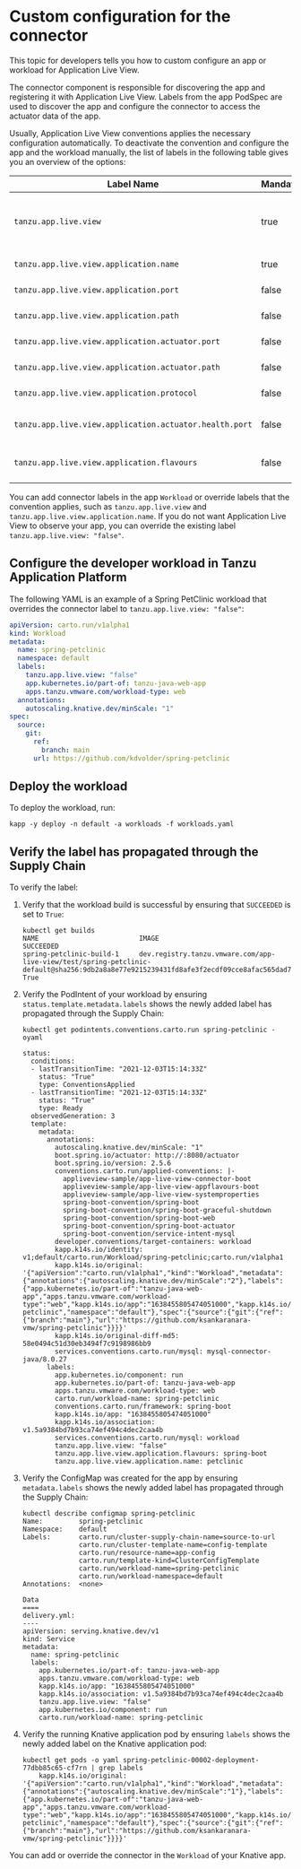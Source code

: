 # Custom configuration for the connector

This topic for developers tells you how to custom configure an app or workload for Application Live View.

The connector component is responsible for discovering the app and registering
it with Application Live View.
Labels from the app PodSpec are used to discover the app and configure the connector
to access the actuator data of the app.

Usually, Application Live View conventions applies the necessary configuration automatically.
To deactivate the convention and configure the app and the workload manually,
the list of labels in the following table gives you an overview of the options:

| Label Name | Mandatory |Type | Default | Significance |
| ---| --- | --- | --- | --- |
| `tanzu.app.live.view` | true | Boolean | None | Toggle to activate or deactivate pod discovery |
| `tanzu.app.live.view.application.name` | true | String | None | Application name |
| `tanzu.app.live.view.application.port` | false | Integer | `8080` |  Application port |
| `tanzu.app.live.view.application.path` | false | String | `/` | Application context path |
| `tanzu.app.live.view.application.actuator.port` | false | Integer | `8080` | Application actuator port |
| `tanzu.app.live.view.application.actuator.path` |false| String| `/actuator` | Actuator context path |
| `tanzu.app.live.view.application.protocol` | false| http / https | `http` | Protocol scheme |
| `tanzu.app.live.view.application.actuator.health.port` | false | Integer | `8080` | Health endpoint port |
| `tanzu.app.live.view.application.flavours` | false | Comma separated string | `spring-boot,spring-cloud-gateway` | Application flavors |


You can add connector labels in the app `Workload` or override labels that the convention applies,
such as `tanzu.app.live.view` and `tanzu.app.live.view.application.name`.
If you do not want Application Live View to observe your app, you can override
the existing label `tanzu.app.live.view: "false"`.

## <a id="config-dev-workloads"></a> Configure the developer workload in Tanzu Application Platform

The following YAML is an example of a Spring PetClinic workload that overrides the
connector label to `tanzu.app.live.view: "false"`:

```yaml
apiVersion: carto.run/v1alpha1
kind: Workload
metadata:
  name: spring-petclinic
  namespace: default
  labels:
    tanzu.app.live.view: "false"
    app.kubernetes.io/part-of: tanzu-java-web-app
    apps.tanzu.vmware.com/workload-type: web
  annotations:
    autoscaling.knative.dev/minScale: "1"
spec:
  source:
    git:
      ref:
        branch: main
      url: https://github.com/kdvolder/spring-petclinic
```

## <a id="deploy-workloads"></a> Deploy the workload

To deploy the workload, run:

```console
kapp -y deploy -n default -a workloads -f workloads.yaml
```

## <a id="verify-propagation"></a> Verify the label has propagated through the Supply Chain

To verify the label:

1. Verify that the workload build is successful by ensuring that `SUCCEEDED` is set to `True`:

    ```console
    kubectl get builds
    NAME                         IMAGE                                                                                                                                                 SUCCEEDED
    spring-petclinic-build-1     dev.registry.tanzu.vmware.com/app-live-view/test/spring-petclinic-default@sha256:9db2a8a8e77e9215239431fd8afe3f2ecdf09cce8afac565dad7b5f0c5ac0cdf     True
    ```

1. Verify the PodIntent of your workload by ensuring `status.template.metadata.labels`
shows the newly added label has propagated through the Supply Chain:

    ```console
    kubectl get podintents.conventions.carto.run spring-petclinic -oyaml

    status:
      conditions:
      - lastTransitionTime: "2021-12-03T15:14:33Z"
        status: "True"
        type: ConventionsApplied
      - lastTransitionTime: "2021-12-03T15:14:33Z"
        status: "True"
        type: Ready
      observedGeneration: 3
      template:
        metadata:
          annotations:
            autoscaling.knative.dev/minScale: "1"
            boot.spring.io/actuator: http://:8080/actuator
            boot.spring.io/version: 2.5.6
            conventions.carto.run/applied-conventions: |-
              appliveview-sample/app-live-view-connector-boot
              appliveview-sample/app-live-view-appflavours-boot
              appliveview-sample/app-live-view-systemproperties
              spring-boot-convention/spring-boot
              spring-boot-convention/spring-boot-graceful-shutdown
              spring-boot-convention/spring-boot-web
              spring-boot-convention/spring-boot-actuator
              spring-boot-convention/service-intent-mysql
            developer.conventions/target-containers: workload
            kapp.k14s.io/identity: v1;default/carto.run/Workload/spring-petclinic;carto.run/v1alpha1
            kapp.k14s.io/original: '{"apiVersion":"carto.run/v1alpha1","kind":"Workload","metadata":{"annotations":{"autoscaling.knative.dev/minScale":"2"},"labels":{"app.kubernetes.io/part-of":"tanzu-java-web-app","apps.tanzu.vmware.com/workload-type":"web","kapp.k14s.io/app":"1638455805474051000","kapp.k14s.io/association":"v1.5a9384bd7b93ca74ef494c4dec2caa4b","tanzu.app.live.view":"false"},"name":"spring-petclinic","namespace":"default"},"spec":{"source":{"git":{"ref":{"branch":"main"},"url":"https://github.com/ksankaranara-vmw/spring-petclinic"}}}}'
            kapp.k14s.io/original-diff-md5: 58e0494c51d30eb3494f7c9198986bb9
            services.conventions.carto.run/mysql: mysql-connector-java/8.0.27
          labels:
            app.kubernetes.io/component: run
            app.kubernetes.io/part-of: tanzu-java-web-app
            apps.tanzu.vmware.com/workload-type: web
            carto.run/workload-name: spring-petclinic
            conventions.carto.run/framework: spring-boot
            kapp.k14s.io/app: "1638455805474051000"
            kapp.k14s.io/association: v1.5a9384bd7b93ca74ef494c4dec2caa4b
            services.conventions.carto.run/mysql: workload
            tanzu.app.live.view: "false"
            tanzu.app.live.view.application.flavours: spring-boot
            tanzu.app.live.view.application.name: petclinic
    ```

1. Verify the ConfigMap was created for the app by ensuring `metadata.labels`
shows the newly added label has propagated through the Supply Chain:

    ```console
    kubectl describe configmap spring-petclinic
    Name:         spring-petclinic
    Namespace:    default
    Labels:       carto.run/cluster-supply-chain-name=source-to-url
                  carto.run/cluster-template-name=config-template
                  carto.run/resource-name=app-config
                  carto.run/template-kind=ClusterConfigTemplate
                  carto.run/workload-name=spring-petclinic
                  carto.run/workload-namespace=default
    Annotations:  <none>

    Data
    ====
    delivery.yml:
    ----
    apiVersion: serving.knative.dev/v1
    kind: Service
    metadata:
      name: spring-petclinic
      labels:
        app.kubernetes.io/part-of: tanzu-java-web-app
        apps.tanzu.vmware.com/workload-type: web
        kapp.k14s.io/app: "1638455805474051000"
        kapp.k14s.io/association: v1.5a9384bd7b93ca74ef494c4dec2caa4b
        tanzu.app.live.view: "false"
        app.kubernetes.io/component: run
        carto.run/workload-name: spring-petclinic
    ```

1. Verify the running Knative application pod by ensuring `labels` shows the newly
added label on the Knative application pod:

    ```console
    kubectl get pods -o yaml spring-petclinic-00002-deployment-77dbb85c65-cf7rn | grep labels
        kapp.k14s.io/original: '{"apiVersion":"carto.run/v1alpha1","kind":"Workload","metadata":{"annotations":{"autoscaling.knative.dev/minScale":"1"},"labels":{"app.kubernetes.io/part-of":"tanzu-java-web-app","apps.tanzu.vmware.com/workload-type":"web","kapp.k14s.io/app":"1638455805474051000","kapp.k14s.io/association":"v1.5a9384bd7b93ca74ef494c4dec2caa4b","tanzu.app.live.view":"false"},"name":"spring-petclinic","namespace":"default"},"spec":{"source":{"git":{"ref":{"branch":"main"},"url":"https://github.com/ksankaranara-vmw/spring-petclinic"}}}}'
    ```

You can add or override the connector in the `Workload` of your Knative app.
